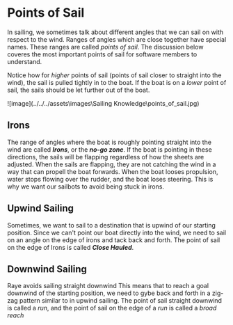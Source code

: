# Points of Sail

In sailing, we sometimes talk about different angles that we can sail on with respect to the wind.
Ranges of angles which are close together have special names. These ranges are called _points of sail_.
The discussion below coveres the most important points of sail for software members to understand.

Notice how for _higher_ points of sail (points of sail closer to straight into the wind), the sail is pulled tightly
in to the boat. If the boat is on a _lower_ point of sail, the sails should be let further out of the boat.

![image](../../../assets\images\Sailing Knowledge\points_of_sail.jpg)

## Irons

The range of angles where the boat is roughly pointing straight into the wind are called _**Irons**_, or the _**no-go zone**_.
If the boat is pointing in these directions, the sails will be flapping regardless of how the sheets are adjusted.
When the sails are flapping, they are not catching the wind in a way that can propell the boat forwards.
When the boat looses propulsion, water stops flowing over the rudder, and the boat loses steering.
This is why we want our sailbots to avoid being stuck in irons.

## Upwind Sailing

Sometimes, we want to sail to a destination that is upwind of our starting position. Since we can't point our boat
directly into the wind, we need to sail on an angle on the edge of irons and tack back and forth. The point of sail
on the edge of Irons is called _**Close Hauled**_.

## Downwind Sailing

Raye avoids sailing straight downwind This means that to reach a goal downwind of the starting position,
we need to gybe back and forth in a zig-zag pattern similar to in upwind sailing. The point of sail straight
downwind is called a _run_, and the point of sail on the edge of a _run_ is called a _broad reach_
